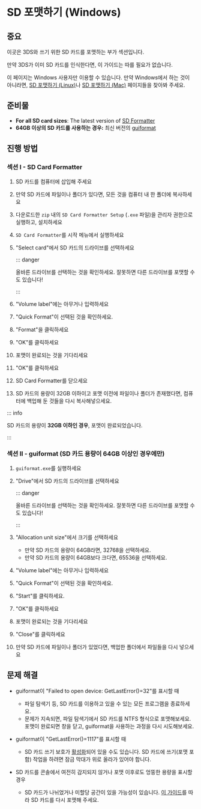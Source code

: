 # SD 포맷하기 (Windows)

## 중요

이곳은 3DS와 쓰기 위한 SD 카드를 포맷하는 부가 섹션입니다.

만약 3DS가 이미 SD 카드를 인식한다면, 이 가이드는 따를 필요가 없습니다.

이 페이지는 Windows 사용자만 이용할 수 있습니다. 만약 Windows에서 하는 것이 아니라면, [SD 포맷하기 (Linux)](formatting-sd-\(linux\))나 [SD 포맷하기 (Mac)](formatting-sd-\(mac\)) 페이지들을 찾아봐 주세요.

## 준비물

- **For all SD card sizes**: The latest version of [SD Formatter](https://www.sdcard.org/downloads/formatter/sd-memory-card-formatter-for-windows-download/)
- **64GB 이상의 SD 카드를 사용하는 경우:** 최신 버전의 [guiformat](http://ridgecrop.co.uk/index.htm?guiformat.htm)

## 진행 방법

### 섹션 I - SD Card Formatter

1. SD 카드를 컴퓨터에 삽입해 주세요

2. 만약 SD 카드에 파일이나 폴더가 있다면, 모든 것을 컴퓨터 내 한 폴더에 복사하세요

3. 다운로드한 `zip` 내의 `SD Card Formatter Setup` (`.exe` 파일)을 관리자 권한으로 실행하고, 설치하세요

4. `SD Card Formatter`를 시작 메뉴에서 실행하세요

5. "Select card"에서 SD 카드의 드라이브를 선택하세요

    ::: danger

    올바른 드라이브를 선택하는 것을 확인하세요. 잘못하면 다른 드라이브를 포맷할 수도 있습니다!

    :::

6. "Volume label"에는 아무거나 입력하세요

7. "Quick Format"이 선택된 것을 확인하세요.

8. "Format"을 클릭하세요

9. "OK"를 클릭하세요

10. 포맷이 완료되는 것을 기다리세요

11. "OK"를 클릭하세요

12. SD Card Formatter를 닫으세요

13. SD 카드의 용량이 32GB 이하이고 포맷 이전에 파일이나 폴더가 존재했다면, 컴퓨터에 백업해 둔 것들을 다시 복사해넣으세요.

::: info

SD 카드의 용량이 **32GB 이하인 경우**, 포맷이 완료되었습니다.

:::

### 섹션 II - guiformat (SD 카드 용량이 64GB 이상인 경우에만)

1. `guiformat.exe`를 실행하세요

2. "Drive"에서 SD 카드의 드라이브를 선택하세요

    ::: danger

    올바른 드라이브를 선택하는 것을 확인하세요. 잘못하면 다른 드라이브를 포맷할 수도 있습니다!

    :::

3. "Allocation unit size"에서 크기를 선택하세요
    - 만약 SD 카드의 용량이 64GB라면, 32768을 선택하세요.
    - 만약 SD 카드의 용량이 64GB보다 크다면, 65536을 선택하세요.

4. "Volume label"에는 아무거나 입력하세요

5. "Quick Format"이 선택된 것을 확인하세요.

6. "Start"를 클릭하세요.

7. "OK"를 클릭하세요

8. 포맷이 완료되는 것을 기다리세요

9. "Close"를 클릭하세요

10. 만약 SD 카드에 파일이나 폴더가 있었다면, 백업한 폴더에서 파일들을 다시 넣으세요

## 문제 해결

- guiformat이 "Failed to open device: GetLastError()=32"를 표시할 때
    - 파일 탐색기 등, SD 카드를 이용하고 있을 수 있는 모든 프로그램을 종료하세요.
    - 문제가 지속되면, 파일 탐색기에서 SD 카드를 NTFS 형식으로 포맷해보세요. 포맷이 완료되면 창을 닫고, guiformat을 사용하는 과정을 다시 시도해보세요.

- guiformat이 "GetLastError()=1117"를 표시할 때
    - SD 카드 쓰기 보호가 [활성화](/images/sdlock.png)되어 있을 수도 있습니다. SD 카드에 쓰기(포맷 포함) 작업을 하려면 잠금 막대가 위로 올라가 있어야 합니다.

- SD 카드를 콘솔에서 여전히 감지되지 않거나 포맷 이후로도 엉뚱한 용량을 표시할 경우
    - SD 카드가 나뉘었거나 미할당 공간이 있을 가능성이 있습니다. [이 가이드](https://wiki.hacks.guide/wiki/SD_Clean/Windows)를 따라 SD 카드를 다시 포맷해 주세요.
